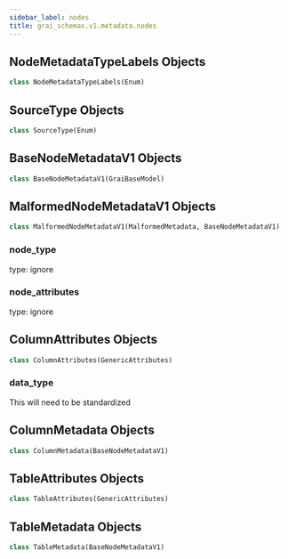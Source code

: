 ```yaml
---
sidebar_label: nodes
title: grai_schemas.v1.metadata.nodes
---
```


## NodeMetadataTypeLabels Objects

```python
class NodeMetadataTypeLabels(Enum)
```



## SourceType Objects

```python
class SourceType(Enum)
```



## BaseNodeMetadataV1 Objects

```python
class BaseNodeMetadataV1(GraiBaseModel)
```



## MalformedNodeMetadataV1 Objects

```python
class MalformedNodeMetadataV1(MalformedMetadata, BaseNodeMetadataV1)
```



### node\_type

type: ignore

### node\_attributes

type: ignore

## ColumnAttributes Objects

```python
class ColumnAttributes(GenericAttributes)
```



### data\_type

This will need to be standardized

## ColumnMetadata Objects

```python
class ColumnMetadata(BaseNodeMetadataV1)
```



## TableAttributes Objects

```python
class TableAttributes(GenericAttributes)
```



## TableMetadata Objects

```python
class TableMetadata(BaseNodeMetadataV1)
```
